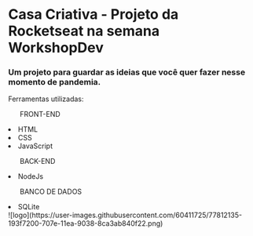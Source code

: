 # Casa Criativa - Projeto da Rocketseat na semana WorkshopDev

### Um projeto para guardar as ideias que você quer fazer nesse momento de pandemia.

<p> Ferramentas utilizadas: 
  <ul>FRONT-END</ul>
  <li>HTML</li>
  <li>CSS</li>
  <li>JavaScript</li>
  <ul>BACK-END</ul>
  <li>NodeJs</li>
  <ul>BANCO DE DADOS</ul>
  <li>SQLite</li>
![logo](https://user-images.githubusercontent.com/60411725/77812135-193f7200-707e-11ea-9038-8ca3ab840f22.png)
